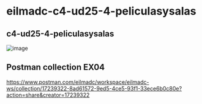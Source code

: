 # eilmadc-c4-ud25-4-peliculasysalas
## c4-ud25-4-peliculasysalas
![image](https://user-images.githubusercontent.com/57563030/234118771-9f80e081-d120-4226-87c4-bbfcb39bd63d.png)

## Postman collection EX04
https://www.postman.com/eilmadc/workspace/eilmadc-ws/collection/17239322-8ad61572-9ed5-4ce5-93f1-33ece6b0c80e?action=share&creator=17239322

